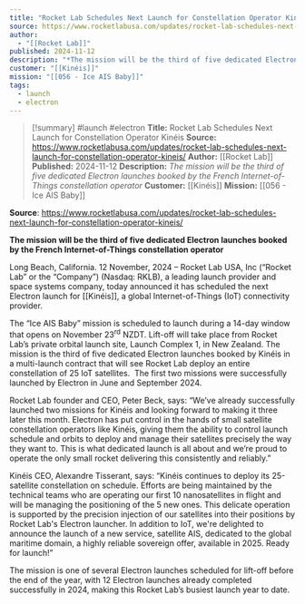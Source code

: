 ```yaml
---
title: "Rocket Lab Schedules Next Launch for Constellation Operator Kinéis "
source: https://www.rocketlabusa.com/updates/rocket-lab-schedules-next-launch-for-constellation-operator-kineis/
author:
  - "[[Rocket Lab]]"
published: 2024-11-12
description: "*The mission will be the third of five dedicated Electron launches booked by the French Internet-of-Things constellation operator*"
customer: "[[Kinéis]]"
mission: "[[056 - Ice AIS Baby]]"
tags:
  - launch
  - electron
---
```

>[!summary]
#launch #electron
**Title:** Rocket Lab Schedules Next Launch for Constellation Operator Kinéis 
**Source:** https://www.rocketlabusa.com/updates/rocket-lab-schedules-next-launch-for-constellation-operator-kineis/
**Author:** [[Rocket Lab]]
**Published:** 2024-11-12
**Description:** *The mission will be the third of five dedicated Electron launches booked by the French Internet-of-Things constellation operator*
**Customer:** [[Kinéis]]
**Mission:** [[056 - Ice AIS Baby]]

**Source**: https://www.rocketlabusa.com/updates/rocket-lab-schedules-next-launch-for-constellation-operator-kineis/

**The mission will be the third of five dedicated Electron launches booked by the French Internet-of-Things constellation operator**

Long Beach, California. 12 November, 2024 – Rocket Lab USA, Inc (“Rocket Lab” or the “Company”) (Nasdaq: RKLB), a leading launch provider and space systems company, today announced it has scheduled the next Electron launch for [[Kinéis]], a global Internet-of-Things (IoT) connectivity provider.

The “Ice AIS Baby” mission is scheduled to launch during a 14-day window that opens on November 23<sup>rd</sup> NZDT. Lift-off will take place from Rocket Lab’s private orbital launch site, Launch Complex 1, in New Zealand. The mission is the third of five dedicated Electron launches booked by Kinéis in a multi-launch contract that will see Rocket Lab deploy an entire constellation of 25 IoT satellites.  The first two missions were successfully launched by Electron in June and September 2024.

Rocket Lab founder and CEO, Peter Beck, says: “We’ve already successfully launched two missions for Kinéis and looking forward to making it three later this month. Electron has put control in the hands of small satellite constellation operators like Kinéis, giving them the ability to control launch schedule and orbits to deploy and manage their satellites precisely the way they want to. This is what dedicated launch is all about and we’re proud to operate the only small rocket delivering this consistently and reliably.”

Kinéis CEO, Alexandre Tisserant, says: “Kinéis continues to deploy its 25-satellite constellation on schedule. Efforts are being maintained by the technical teams who are operating our first 10 nanosatellites in flight and will be managing the positioning of the 5 new ones. This delicate operation is supported by the precision injection of our satellites into their positions by Rocket Lab's Electron launcher. In addition to IoT, we're delighted to announce the launch of a new service, satellite AIS, dedicated to the global maritime domain, a highly reliable sovereign offer, available in 2025. Ready for launch!”

The mission is one of several Electron launches scheduled for lift-off before the end of the year, with 12 Electron launches already completed successfully in 2024, making this Rocket Lab’s busiest launch year to date.